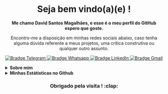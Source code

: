 <!-- <img src="./imgCabecalho.jpg" alt="Parte de Cima" width=100% /> -->

<h1 align="center">
    Seja bem vindo(a)(e) ! 
</h1>
<p align="center">
    <b>Me chamo David Santos Magalhães, e esse é o meu perfil do GitHub espero que goste.</b>
</p>
<p align="center">
    Encontro-me a disposição em minhas redes sociais abaixo, caso tenha alguma dúvida referente a meus projetos, uma crítica construtiva ou qualquer outro assunto.
</p>
<p align="center">
    <a href="https://t.me/daviddsmdv" target="_blank">
        <img src="https://img.shields.io/badge/-Telegram-2CA5E0?logo=telegram&style=for-the-badge&logoColor=white" alt="Bradge Telegram" />
    </a>
    <a href="https://api.whatsapp.com/send?phone=5511970323525" target="_blank">
        <img src="https://img.shields.io/badge/WHATSAPP-25D366?&style=for-the-badge&logo=whatsapp&logoColor=white" alt="Bradge Whatsapp" />
    </a>
    <a href="https://www.linkedin.com/in/david-santos-ab2b7916a/" target="_blank">
        <img src="https://img.shields.io/badge/-LinkedIn-0077B5?logo=linkedin&style=for-the-badge&logoColor=white" alt="Bradge LinkedIn" />
    </a>
    <a href="mailto:davidsm2k@gmail.com" target="_blank">
        <img src="https://img.shields.io/badge/-Gmail-D14836?logo=gmail&style=for-the-badge&logoColor=white" alt="Bradge Gmail" />
    </a>






<details>
<summary><b>Sobre mim</b></summary>
<p>Generation Brasil: Formação para Desenvolvedor Full Stack Java Jr (Mar 2021 / Jun 2021) <a href="https://github.com/davidsm2k/turma19java" >arquivos</a> / <a href="https://github.com/davidsm2k/remedion-front" >projeto final</a>.</p>
<p>Experiência Profissional: 4 anos de serviço militar na Força Aérea Brasileira (Mar 2017 / Mar 2021).</p>
<p>Formação Acadêmica: Análise e Desenvolvimento de Sistemas (Jan 2019 / Dez 2020).</p>
<a href="https://davidsm2k.github.io/perfil-profissional/" >saiba mais</a>
</details>




<details>
    <summary><b>Minhas Estátisticas no Github</b></summary>
    <p align="center">
        <b>Estátistica do Github</b> <br />
        <img src="https://github-readme-stats.vercel.app/api?username=davidsm2k&theme=dark&show_icons=true&include_all_commits=true" alt="Estátisticas Gerais" />
    </p>
    <p align="center">
        <b>As tecnologias utilizadas nos projetos</b> <br />
        <img src="https://github-readme-stats.vercel.app/api/top-langs/?username=davidsm2k&theme=dark" alt="Techs utilizadas nos projetos" />
    </p>
</details>
<h3 align="center">
    <b>Obrigado pela visita ! :clap:</b>
</h3>
<!-- <img src="./imgRodape.jpg" alt="Parte de Baixo" width=100% /> -->

